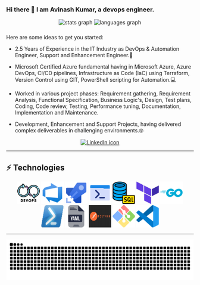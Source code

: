 ### Hi there 👋 I am Avinash Kumar, a devops engineer.

<div align="center">
  <img src="https://github-readme-stats.vercel.app/api?username=aviavinashkr&hide_title=false&hide_rank=false&show_icons=true&include_all_commits=true&count_private=true&disable_animations=false&theme=dracula&locale=en&hide_border=false&order=1" height="150" alt="stats graph"  />
  <img src="https://github-readme-stats.vercel.app/api/top-langs?username=aviavinashkr&locale=en&hide_title=false&layout=compact&card_width=320&langs_count=5&theme=dracula&hide_border=false&order=2" height="150" alt="languages graph"  />
</div>

###


<!-- **aviavinashkr/aviavinashkr** is a ✨ _special_ ✨ repository because its `README.md` (this file) appears on your GitHub profile. -->

Here are some ideas to get you started:

- 2.5 Years of Experience in the IT Industry as DevOps & Automation Engineer, Support and Enhancement
Engineer.🏢

- Microsoft Certified Azure fundamental having in Microsoft Azure, Azure DevOps, CI/CD pipelines,
Infrastructure as Code (IaC) using Terraform, Version Control using GIT, PowerShell scripting for Automation.💻

- Worked in various project phases: Requirement gathering, Requirement Analysis, Functional Specification,
Business Logic's, Design, Test plans, Coding, Code review, Testing, Performance tuning, Documentation,
Implementation and Maintenance.

- Development, Enhancement and Support Projects, having delivered complex deliverables in challenging
environments.🤓



<p align="middle"><a href="https://www.linkedin.com/in/avinash-kumar-910957141/" title="Connect on LinkedIn"><img src="https://img.shields.io/badge/linkedin-%230077B5.svg?&style=for-the-badge&logo=linkedin&logoColor=white" alt="LinkedIn icon"/></a></p>

***

## ⚡ Technologies

<p align="middle">
  <img src="https://github.com/aviavinashkr/aviavinashkr/blob/main/assets/devops_5680036.png" alt="Devops" width="60" height="60"/>
  <img src="https://github.com/aviavinashkr/aviavinashkr/blob/main/assets/azure-devops-svgrepo-com.svg" alt="Azure-Devops" width="60" height="60"/>
  <img src="https://github.com/aviavinashkr/aviavinashkr/blob/main/assets/azurepipelines-svgrepo-com.svg" alt="Azure-Pipeline" width="60" height="60"/>
  <img src="https://github.com/aviavinashkr/aviavinashkr/blob/main/assets/terminal_8452890.png" alt="shell" width="60" height="60"/>
  <img src="https://github.com/aviavinashkr/aviavinashkr/blob/main/assets/database_4248443.png" alt="SQL" width="60" height="60"/>
    <img src="https://github.com/aviavinashkr/aviavinashkr/blob/main/assets/terraform.jpg" alt="terraform" width="60" height="60"/>
  <img src="https://github.com/aviavinashkr/aviavinashkr/blob/main/assets/golang_logo_icon_171073.png" alt="GO" width="60" height="60"/>
  <img src="https://github.com/aviavinashkr/aviavinashkr/blob/main/assets/powershell.png" alt="Powershell" width="60" height="60"/>
  <img src="https://github.com/aviavinashkr/aviavinashkr/blob/main/assets/yaml.png" alt="YAML" width="60" height="60"/>
  <img src="https://github.com/aviavinashkr/aviavinashkr/blob/main/assets/postman.jpg" alt="Postman" width="60" height="60"/>
  <img src="https://github.com/aviavinashkr/aviavinashkr/blob/main/assets/git-bash-logo.png" alt="GITBash" width="60" height="60"/>
  <img src="https://github.com/aviavinashkr/aviavinashkr/blob/main/assets/vscode.png" alt="vscode" width="60" height="60"/>
</p>


***
<img src="https://raw.githubusercontent.com/aviavinashkr/aviavinashkr/output/snake.svg" alt="Snake animation" />

###
